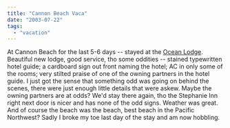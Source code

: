 ```yaml
---
title: "Cannon Beach Vaca"
date: "2003-07-22"
tags: 
  - "vacation"
---
```


At Cannon Beach for the last 5-6 days -- stayed at the [Ocean Lodge](http://www.theoceanlodge.com/main.html "Main Page at the Ocean Lodge"). Beautiful new lodge, good service, tho some oddities -- stained typewritten hotel guide; a cardboard sign out front naming the hotel; AC in only some of the rooms; very stilted praise of one of the owning partners in the hotel guide. I just got the sense that something odd was going on behind the scenes, there were just enough little details that were askew. Maybe the owning partners are at odds? We'd stay there again, tho the Stephanie Inn right next door is nicer and has none of the odd signs. Weather was great. And of course the beach was the beach, best beach in the Pacific Northwest? Sadly I broke my toe last day of the stay and am now hobbling.
